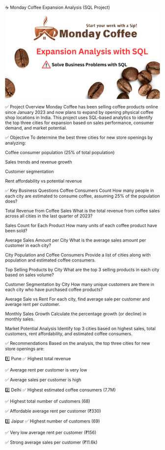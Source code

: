 ☕ Monday Coffee Expansion Analysis (SQL Project)
![Monday Coffee Analysis](https://raw.githubusercontent.com/manasa-dumpala2003/monday_coffee_analysis/main/1.png)

✅ Project Overview
Monday Coffee has been selling coffee products online since January 2023 and now plans to expand by opening physical coffee shop locations in India.
This project uses SQL-based analytics to identify the top three cities for expansion based on sales performance, consumer demand, and market potential.

✅ Objective
To determine the best three cities for new store openings by analyzing:

Coffee consumer population (25% of total population)

Sales trends and revenue growth

Customer segmentation

Rent affordability vs potential revenue

✅ Key Business Questions
Coffee Consumers Count
How many people in each city are estimated to consume coffee, assuming 25% of the population does?

Total Revenue from Coffee Sales
What is the total revenue from coffee sales across all cities in the last quarter of 2023?

Sales Count for Each Product
How many units of each coffee product have been sold?

Average Sales Amount per City
What is the average sales amount per customer in each city?

City Population and Coffee Consumers
Provide a list of cities along with population and estimated coffee consumers.

Top Selling Products by City
What are the top 3 selling products in each city based on sales volume?

Customer Segmentation by City
How many unique customers are there in each city who have purchased coffee products?

Average Sale vs Rent
For each city, find average sale per customer and average rent per customer.

Monthly Sales Growth
Calculate the percentage growth (or decline) in monthly sales.

Market Potential Analysis
Identify top 3 cities based on highest sales, total customers, rent affordability, and estimated coffee consumers.

✅ Recommendations
Based on the analysis, the top three cities for new store openings are:

1️⃣ Pune
✅ Highest total revenue

✅ Average rent per customer is very low

✅ Average sales per customer is high

2️⃣ Delhi
✅ Highest estimated coffee consumers (7.7M)

✅ Highest total number of customers (68)

✅ Affordable average rent per customer (₹330)

3️⃣ Jaipur
✅ Highest number of customers (69)

✅ Very low average rent per customer (₹156)

✅ Strong average sales per customer (₹11.6k)

